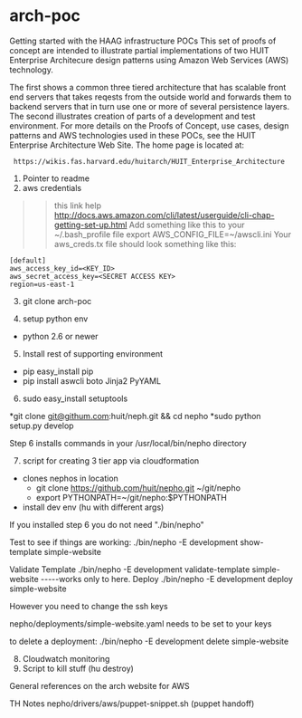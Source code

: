 arch-poc
========

Getting started with the HAAG infrastructure POCs
This set of proofs of concept are intended to illustrate partial implementations of two HUIT
Enterprise Architecure design patterns using Amazon Web Services (AWS) technology.

The first shows a common three tiered architecture that has scalable front end servers that takes
reqests from the outside world and forwards them to backend servers that in turn use one or more of
several persistence layers. The second illustrates creation of parts of a development and test 
environment.  For more details on the Proofs of Concept, use cases, design patterns and AWS technologies
used in these POCs, see the HUIT Enterprise Architecture Web Site.  The home page is located at:

     https://wikis.fas.harvard.edu/huitarch/HUIT_Enterprise_Architecture

1. Pointer to readme 
2. aws credentials
>> this link help http://docs.aws.amazon.com/cli/latest/userguide/cli-chap-getting-set-up.html
>> Add something like this to your ~/.bash_profile file
>> export AWS_CONFIG_FILE=~/awscli.ini
Your aws_creds.tx file should look something like this:

    [default]
    aws_access_key_id=<KEY_ID>
    aws_secret_access_key=<SECRET ACCESS KEY>
    region=us-east-1

3. git clone arch-poc

4. setup python env
 * python 2.6 or newer

5. Install rest of supporting environment

 * pip easy_install pip
 * pip install aswcli boto Jinja2 PyYAML

6. sudo easy_install setuptools

  *git clone git@githum.com:huit/neph.git && cd nepho
  *sudo python setup.py develop

Step 6 installs commands in your /usr/local/bin/nepho directory 

7. script for creating 3 tier app via cloudformation
  * clones nephos in location
    * git clone https://github.com/huit/nepho.git ~/git/nepho
    *  export PYTHONPATH=~/git/nepho:$PYTHONPATH
  * install dev env (hu with different args)

If you installed step 6 you do not need "./bin/nepho"

Test to see if things are working:
 ./bin/nepho -E development show-template simple-website

Validate Template 
./bin/nepho -E development validate-template simple-website
-----works only to here.
Deploy
./bin/nepho -E development deploy simple-website 

However you need to change the ssh keys

nepho/deployments/simple-website.yaml needs to be set to your keys

to delete a deployment:
 ./bin/nepho -E development delete simple-website 

8. Cloudwatch monitoring
9. Script to kill stuff (hu destroy)

General references on the arch website for AWS


TH Notes
nepho/drivers/aws/puppet-snippet.sh (puppet handoff) 
